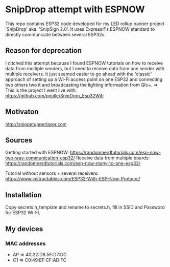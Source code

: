 # SnipDrop attempt with ESPNOW
This repo contains ESP32 code developed for my LED rollup banner project 'SnipDrop' aka. 'SnipSign 2.0'. It uses Expressif's ESPNOW standard to directly communicate between several ESP32s. 

## Reason for deprecation
I ditched this attempt because I found ESPNOW tutorials on how to receive data from multiple senders, but I need to receive data from one sender with multiple receivers. It just seemed easier to go ahead with the 'classic' approach of setting up a Wi-Fi access point on one ESP32 and connecting two others two it and broadcasting the lighting information from Qlc+.
=> This is the project I went live with: https://github.com/pnolle/SnipDrop_Esp32Wifi

## Motivaton
http://snippetupperlaser.com

## Sources
Getting started with ESPNOW: https://randomnerdtutorials.com/esp-now-two-way-communication-esp32/
Receive data from multiple boards: https://randomnerdtutorials.com/esp-now-many-to-one-esp32/

Tutorial without sensors + several receivers: https://www.instructables.com/ESP32-With-ESP-Now-Protocol/

## Installation
Copy secrets.h_template and rename to secrets.h, fill in SSID and Password for ESP32 Wi-Fi.

## My devices

### MAC addresses
* AP => 40:22:D8:5F:D7:DC
* C1 => C0:49:EF:CF:AD:FC